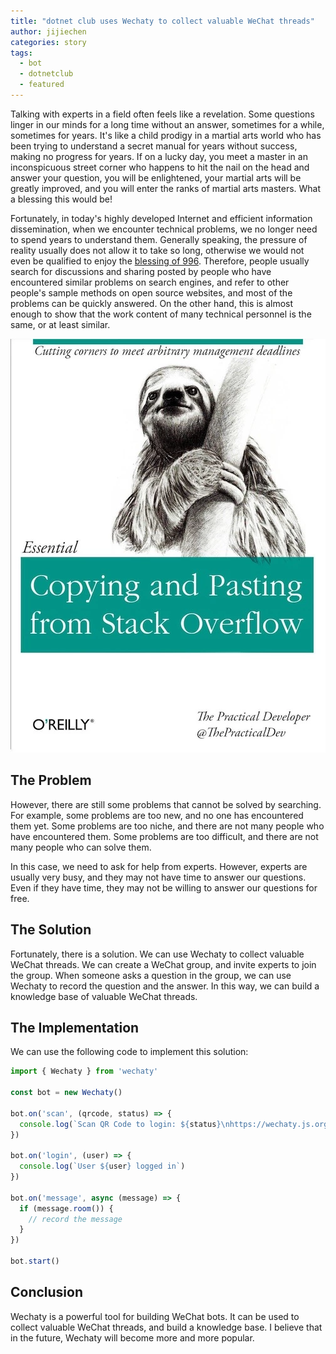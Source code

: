 ```yaml
---
title: "dotnet club uses Wechaty to collect valuable WeChat threads"
author: jijiechen
categories: story
tags:
  - bot
  - dotnetclub
  - featured
---
```


Talking with experts in a field often feels like a revelation. Some questions linger in our minds for a long time without an answer, sometimes for a while, sometimes for years. It's like a child prodigy in a martial arts world who has been trying to understand a secret manual for years without success, making no progress for years. If on a lucky day, you meet a master in an inconspicuous street corner who happens to hit the nail on the head and answer your question, you will be enlightened, your martial arts will be greatly improved, and you will enter the ranks of martial arts masters. What a blessing this would be!

Fortunately, in today's highly developed Internet and efficient information dissemination, when we encounter technical problems, we no longer need to spend years to understand them. Generally speaking, the pressure of reality usually does not allow it to take so long, otherwise we would not even be qualified to enjoy the [blessing of 996](https://github.com/996icu/996.ICU). Therefore, people usually search for discussions and sharing posted by people who have encountered similar problems on search engines, and refer to other people's sample methods on open source websites, and most of the problems can be quickly answered. On the other hand, this is almost enough to show that the work content of many technical personnel is the same, or at least similar.

![Copying and Pasting from Stack Overflow](/assets/2019/08-dotnet-club-use-wechaty-to-collect-valuable-wechat-threads-en/copy-paste-from-so.webp)

## The Problem

However, there are still some problems that cannot be solved by searching. For example, some problems are too new, and no one has encountered them yet. Some problems are too niche, and there are not many people who have encountered them. Some problems are too difficult, and there are not many people who can solve them.

In this case, we need to ask for help from experts. However, experts are usually very busy, and they may not have time to answer our questions. Even if they have time, they may not be willing to answer our questions for free.

## The Solution

Fortunately, there is a solution. We can use Wechaty to collect valuable WeChat threads. We can create a WeChat group, and invite experts to join the group. When someone asks a question in the group, we can use Wechaty to record the question and the answer. In this way, we can build a knowledge base of valuable WeChat threads.

## The Implementation

We can use the following code to implement this solution:

```typescript
import { Wechaty } from 'wechaty'

const bot = new Wechaty()

bot.on('scan', (qrcode, status) => {
  console.log(`Scan QR Code to login: ${status}\nhttps://wechaty.js.org/qrcode/${encodeURIComponent(qrcode)}`)
})

bot.on('login', (user) => {
  console.log(`User ${user} logged in`)
})

bot.on('message', async (message) => {
  if (message.room()) {
    // record the message
  }
})

bot.start()
```

## Conclusion

Wechaty is a powerful tool for building WeChat bots. It can be used to collect valuable WeChat threads, and build a knowledge base. I believe that in the future, Wechaty will become more and more popular.
